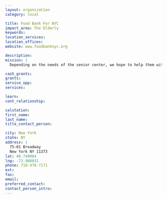 ```yaml
---
layout: organization
category: local

title: Food Bank For NYC
impact_area: The Elderly
keywords: 
location_services: 
location_offices: 
website: www.foodbanknyc.org

description: 
mission: |
  Depending on the needs of the senior center, we hope to help them with their needs like food.

cash_grants: 
grants: 
service_opp: 
services: 

learn: 
cont_relationship: 

salutation: 
first_name: 
last_name: 
title_contact_person: 

city: New York
state: NY
address: |
  75-01 Broadway  
  New York NY 11373
lat: 40.749064
lng: -73.988031
phone: 718-478-7171
ext: 
fax: 
email: 
preferred_contact: 
contact_person_intro: 
---
```

